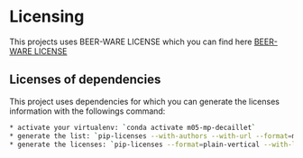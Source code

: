 # Licensing

This projects uses BEER-WARE LICENSE which you can find here [BEER-WARE LICENSE](../LICENSE)

## Licenses of dependencies

This project uses dependencies for which you can generate the licenses information with the followings command:
```bash
* activate your virtualenv: `conda activate m05-mp-decaillet`
* generate the list: `pip-licenses --with-authors --with-url --format=markdown > doc\dependencies-licensing.md`
* generate the licenses: `pip-licenses --format=plain-vertical --with-license-file --output-file=LICENSES`
  ```
